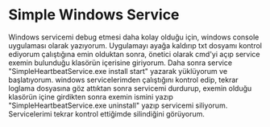 # Simple Windows Service



Windows servicemi debug etmesi daha kolay olduğu için, windows console uygulaması olarak yazıyorum. Uygulamayı ayağa kaldırıp
txt dosyamı kontrol ediyorum çalıştığına emin olduktan sonra, 
önetici olarak cmd'yi açıp service exemin bulunduğu klasörün içerisine giriyorum. 
Daha sonra service "SimpleHeartbeatService.exe install start" yazarak yüklüyorum ve başlatıyorum. 
windows servicelerimden çalıştığını kontrol edip, tekrar loglama dosyasına göz attıktan sonra servicemi durdurup, exemin olduğu klasörün içine girdikten sonra
exemin ismini yazıp  "SimpleHeartbeatService.exe uninstall"  yazıp servicemi siliyorum. Servicelerimi tekrar kontrol ettiğimde silindiğini görüyorum.
